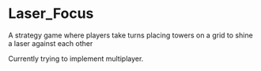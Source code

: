 # Laser_Focus
A strategy game where players take turns placing towers on a grid to shine a laser against each other

Currently trying to implement multiplayer.
